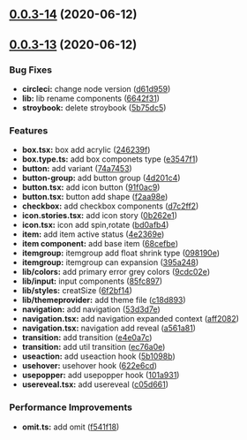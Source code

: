 ## [0.0.3-14](https://github.com/bingzhe/mccree-ui/compare/v0.0.3-13...v0.0.3-14) (2020-06-12)



## [0.0.3-13](https://github.com/bingzhe/mccree-ui/compare/9cdc02e9290bc6df51cf72161b8d5669b39910c3...v0.0.3-13) (2020-06-12)


### Bug Fixes

* **circleci:** change node version ([d61d959](https://github.com/bingzhe/mccree-ui/commit/d61d959ed13071af3fcbf6701875e43ec0d08a43))
* **lib:** lib rename components ([6642f31](https://github.com/bingzhe/mccree-ui/commit/6642f31c35412ea5881d2fa7b196e59538db6789))
* **stroybook:** delete stroybook ([5b75dc5](https://github.com/bingzhe/mccree-ui/commit/5b75dc594a6c5ed9f7acd0260fd7a13b9de9616b))


### Features

* **box.tsx:** box add acrylic ([246239f](https://github.com/bingzhe/mccree-ui/commit/246239f1fd1c00562ad47975216f0b911c4b3aab))
* **box.type.ts:** add box componets type ([e3547f1](https://github.com/bingzhe/mccree-ui/commit/e3547f13b0122a35d4cc5ecbee962d926e81d7db))
* **button:** add variant ([74a7453](https://github.com/bingzhe/mccree-ui/commit/74a7453cd56c896a206ade4e2337046affeee6b1))
* **button-group:** add button group ([4d201c4](https://github.com/bingzhe/mccree-ui/commit/4d201c4455506626003194f3d76ab62bdf44c5d9))
* **button.tsx:** add icon button ([91f0ac9](https://github.com/bingzhe/mccree-ui/commit/91f0ac925a6fe63887381bacc792374e2259df91))
* **button.tsx:** button add shape ([f2aa98e](https://github.com/bingzhe/mccree-ui/commit/f2aa98e1f526b61221ee1b0ab9ae9eb9372e7b02))
* **checkbox:** add checkbox components ([d7c2ff2](https://github.com/bingzhe/mccree-ui/commit/d7c2ff2dd9b2e1c9872948e1b7a9ba6a26181116))
* **icon.stories.tsx:** add icon story ([0b262e1](https://github.com/bingzhe/mccree-ui/commit/0b262e1a6ddc7f4328e810c0bc545dbff24d812b))
* **icon.tsx:** icon add spin,rotate ([bd0afb4](https://github.com/bingzhe/mccree-ui/commit/bd0afb4156069f4dda076f631c917b2b3ddac0a5))
* **item:** add item active status ([4e2369e](https://github.com/bingzhe/mccree-ui/commit/4e2369edf3a774e6c32903b5b747f4eadb14d843))
* **item component:** add base item ([68cefbe](https://github.com/bingzhe/mccree-ui/commit/68cefbebfcbf90c8c684ce5fc9d2b97bda15481a))
* **itemgroup:** itemgroup add float shrink type ([098190e](https://github.com/bingzhe/mccree-ui/commit/098190ee3e76af34de8b1d8027db7a09f3d882c8))
* **itemgroup:** itemgroup can expansion ([395a248](https://github.com/bingzhe/mccree-ui/commit/395a2484e68ced86a8fce584b03ef40ce7a27bf2))
* **lib/colors:** add primary error grey colors ([9cdc02e](https://github.com/bingzhe/mccree-ui/commit/9cdc02e9290bc6df51cf72161b8d5669b39910c3))
* **lib/input:** input components ([85fc897](https://github.com/bingzhe/mccree-ui/commit/85fc897ceac1b4085bc41ff410c5fc577966c76f))
* **lib/styles:** creatSize ([6f2bf14](https://github.com/bingzhe/mccree-ui/commit/6f2bf1439c19be1ff8dd542917e545a19688a707))
* **lib/themeprovider:** add theme file ([c18d893](https://github.com/bingzhe/mccree-ui/commit/c18d893820e2eee311a47513e507ae8cb0d51a00))
* **navigation:** add navigation ([53d3d7e](https://github.com/bingzhe/mccree-ui/commit/53d3d7e3a7f0ee0d8f8af25cacb0aa43bc74eeaf))
* **navigation.tsx:** add navigation expanded context ([aff2082](https://github.com/bingzhe/mccree-ui/commit/aff20826e4da3dcf90d13c40b493a85a1c7af3fd))
* **navigation.tsx:** navigation add reveal ([a561a81](https://github.com/bingzhe/mccree-ui/commit/a561a8180b5bf2c1513c196e770cd19be2c05572))
* **transition:** add transition ([e4e0a7c](https://github.com/bingzhe/mccree-ui/commit/e4e0a7ca2cc301f505d76cacff3ea82df1d9a34b))
* **transition:** add util transition ([ec76a0e](https://github.com/bingzhe/mccree-ui/commit/ec76a0e09f0ef29b6dd280870cb4eadd257ef19f))
* **useaction:** add useaction hook ([5b1098b](https://github.com/bingzhe/mccree-ui/commit/5b1098b2911390d78dc233778165d3f198365cd7))
* **usehover:** usehover hook ([622e6cd](https://github.com/bingzhe/mccree-ui/commit/622e6cddcb555584f966e8becf9c726c91da0622))
* **usepopper:** add usepopper hook ([101a931](https://github.com/bingzhe/mccree-ui/commit/101a9310c3d4ad362eea632d1c81e532f071e796))
* **usereveal.tsx:** add usereveal ([c05d661](https://github.com/bingzhe/mccree-ui/commit/c05d6612be1c3a713bc03b4bdc9b4d39f669347f))


### Performance Improvements

* **omit.ts:** add omit ([f541f18](https://github.com/bingzhe/mccree-ui/commit/f541f1839a2c807bc6b56b53b8d5440432019956))



